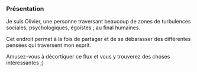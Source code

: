 ### Présentation

Je suis Olivier, une personne traversant beaucoup de zones de turbulences sociales, psychologiques, égoïstes ; au final humaines.

Cet endroit permet à la fois de partager et de se débarasser des différentes pensées qui traversent mon esprit.

Amusez-vous à décortiquer ce flux et vous y trouverez des choses intéressantes ;)
